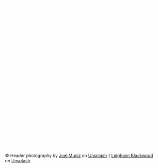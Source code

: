 
<p></p>
<p></p>


[![](blog_gif/gif_meme_face.gif)](blog_post_one)&nbsp;&nbsp;&nbsp;&nbsp;&nbsp;&nbsp;&nbsp;&nbsp;&nbsp;&nbsp;&nbsp;&nbsp;&nbsp;&nbsp;&nbsp;&nbsp;&nbsp;&nbsp;&nbsp;&nbsp;&nbsp;&nbsp;&nbsp;&nbsp;&nbsp;&nbsp;&nbsp;&nbsp;&nbsp;&nbsp;&nbsp;&nbsp;&nbsp;&nbsp;&nbsp;&nbsp;&nbsp;&nbsp;&nbsp;&nbsp;&nbsp;&nbsp;&nbsp;&nbsp;&nbsp;&nbsp;&nbsp;&nbsp;[![](blog_gif/gif_meme_gleamy_face.gif)](blog_post_two)


<p></p>
<p></p>

<footer>
    <p>&copy; Header photography by <a href="https://unsplash.com/@jmuniz?utm_content=creditCopyText&utm_medium=referral&utm_source=unsplash">Joel Muniz</a> on <a href="https://unsplash.com/photos/3-women-sitting-on-red-carpet-HvZDCuRnSaY?utm_content=creditCopyText&utm_medium=referral&utm_source=unsplash">Unsplash</a> &VerticalBar; <a href="https://unsplash.com/@ohleighann?utm_content=creditCopyText&utm_medium=referral&utm_source=unsplash">Leighann Blackwood</a> on <a href="https://unsplash.com/photos/five-woman-sitting-on-the-ground-hx87JWG4yCI?utm_content=creditCopyText&utm_medium=referral&utm_source=unsplash">Unsplash</a></p>
</footer>
